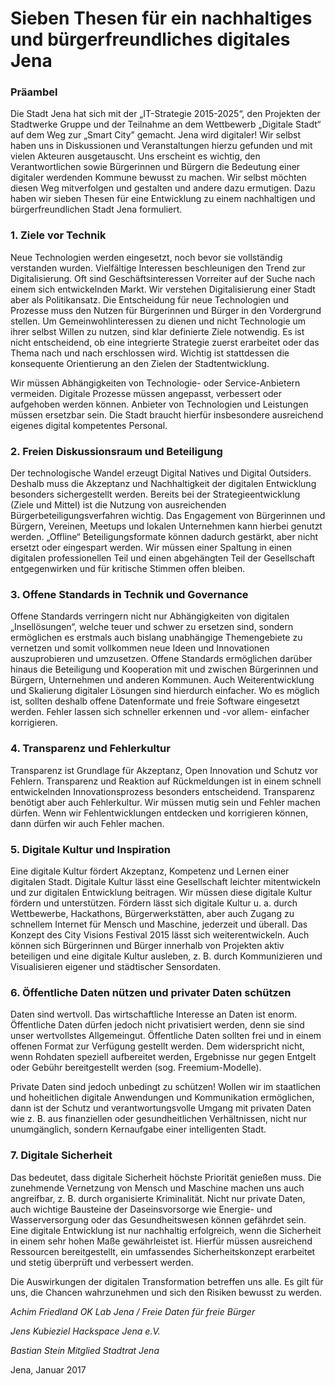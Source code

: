 # Sieben Thesen für ein nachhaltiges und bürgerfreundliches digitales Jena

### Präambel
Die Stadt Jena hat sich mit der „IT-Strategie 2015-2025“, den Projekten der Stadtwerke Gruppe und der Teilnahme an dem Wettbewerb 
„Digitale Stadt“ auf dem Weg zur „Smart City” gemacht. Jena wird digitaler! Wir selbst haben uns in Diskussionen und Veranstaltungen hierzu gefunden und mit vielen Akteuren ausgetauscht. Uns erscheint es wichtig, den Verantwortlichen sowie Bürgerinnen und Bürgern die Bedeutung einer digitaler werdenden Kommune bewusst zu machen. Wir selbst möchten diesen Weg mitverfolgen und gestalten und andere dazu ermutigen. 
Dazu haben wir sieben Thesen für eine Entwicklung zu einem nachhaltigen und bürgerfreundlichen Stadt Jena formuliert.


### 1.  Ziele vor Technik

Neue Technologien werden eingesetzt, noch bevor sie vollständig verstanden wurden. Vielfältige Interessen beschleunigen den Trend zur Digitalisierung. Oft sind Geschäftsinteressen Vorreiter auf der Suche nach einem sich entwickelnden Markt. Wir verstehen Digitalisierung einer Stadt aber als Politikansatz. Die Entscheidung für neue Technologien und Prozesse muss den Nutzen für Bürgerinnen und Bürger in den Vordergrund stellen. Um Gemeinwohlinteressen zu dienen und nicht Technologie um ihrer selbst Willen zu nutzen, sind klar definierte Ziele notwendig. Es ist nicht entscheidend, ob eine integrierte Strategie zuerst erarbeitet oder das Thema nach und nach erschlossen wird. Wichtig ist stattdessen die konsequente Orientierung an den Zielen der Stadtentwicklung. 

Wir müssen Abhängigkeiten von Technologie- oder Service-Anbietern vermeiden. Digitale Prozesse müssen angepasst, verbessert oder aufgehoben werden können. Anbieter von Technologien und Leistungen müssen ersetzbar sein. Die Stadt braucht hierfür insbesondere ausreichend eigenes digital kompetentes Personal.   


### 2. Freien Diskussionsraum und Beteiligung

Der technologische Wandel erzeugt Digital Natives und Digital Outsiders. Deshalb muss die Akzeptanz und Nachhaltigkeit der digitalen Entwicklung besonders sichergestellt werden. Bereits bei der Strategieentwicklung (Ziele und Mittel) ist die Nutzung von ausreichenden Bürgerbeteiligungsverfahren wichtig. Das Engagement von Bürgerinnen und Bürgern, Vereinen, Meetups und lokalen Unternehmen kann hierbei genutzt werden. „Offline“ Beteiligungsformate können dadurch gestärkt, aber nicht ersetzt oder eingespart werden. Wir müssen einer Spaltung in einen digitalen professionellen Teil und einen abgehängten Teil der Gesellschaft entgegenwirken und für kritische Stimmen offen bleiben.


### 3. Offene Standards in Technik und Governance

Offene Standards verringern nicht nur Abhängigkeiten von digitalen „Insellösungen“, welche teuer und schwer zu ersetzen sind, sondern ermöglichen es erstmals auch bislang unabhängige Themengebiete zu vernetzen und somit vollkommen neue Ideen und Innovationen auszuprobieren und umzusetzen. Offene Standards ermöglichen darüber hinaus die Beteiligung und Kooperation mit und zwischen Bürgerinnen und Bürgern, Unternehmen und anderen Kommunen. Auch Weiterentwicklung und Skalierung digitaler Lösungen sind hierdurch einfacher. Wo es möglich ist, sollten deshalb offene Datenformate und freie Software eingesetzt werden. Fehler lassen sich schneller erkennen und -vor allem- einfacher korrigieren. 


### 4. Transparenz und Fehlerkultur

Transparenz ist Grundlage für Akzeptanz, Open Innovation und Schutz vor Fehlern. Transparenz und Reaktion auf Rückmeldungen ist in einem schnell entwickelnden Innovationsprozess besonders entscheidend. Transparenz benötigt aber auch Fehlerkultur. Wir müssen mutig sein und Fehler machen dürfen. Wenn wir Fehlentwicklungen entdecken und korrigieren können, dann dürfen wir auch Fehler machen.


### 5.  Digitale Kultur und Inspiration

Eine digitale Kultur fördert Akzeptanz, Kompetenz und Lernen einer digitalen Stadt. Digitale Kultur lässt eine Gesellschaft leichter mitentwickeln und zur digitalen Entwicklung beitragen. Wir müssen diese digitale Kultur fördern und unterstützen. Fördern lässt sich digitale Kultur u. a. durch Wettbewerbe, Hackathons, Bürgerwerkstätten, aber auch Zugang zu schnellem Internet für Mensch und Maschine, jederzeit und überall. Das Konzept des City Visions Festival 2015 lässt sich weiterentwickeln. Auch können sich Bürgerinnen und Bürger innerhalb von Projekten aktiv beteiligen und eine digitale Kultur ausleben, z. B. durch Kommunizieren und Visualisieren eigener und städtischer Sensordaten.


### 6. Öffentliche Daten nützen und privater Daten schützen

Daten sind wertvoll. Das wirtschaftliche Interesse an Daten ist enorm. Öffentliche Daten dürfen jedoch nicht privatisiert werden, denn sie sind unser wertvollstes Allgemeingut. Öffentliche Daten sollten frei und in einem offenen Format zur Verfügung gestellt werden. Dem widerspricht nicht, wenn Rohdaten speziell aufbereitet werden, Ergebnisse nur gegen Entgelt oder Gebühr bereitgestellt werden (sog. Freemium-Modelle). 

Private Daten sind jedoch unbedingt zu schützen! Wollen wir im staatlichen und hoheitlichen digitale Anwendungen und Kommunikation ermöglichen, dann ist der Schutz und verantwortungsvolle Umgang mit privaten Daten wie z. B. aus finanziellen oder gesundheitlichen Verhältnissen, nicht nur unumgänglich, sondern Kernaufgabe einer intelligenten Stadt.
 
### 7. Digitale Sicherheit

Das bedeutet, dass digitale Sicherheit höchste Priorität genießen muss. Die zunehmende Vernetzung von Mensch und Maschine machen uns auch angreifbar, z. B. durch organisierte Kriminalität. Nicht nur private Daten, auch wichtige Bausteine der Daseinsvorsorge wie Energie- und Wasserversorgung oder das Gesundheitswesen können gefährdet sein. Eine digitale Entwicklung ist nur nachhaltig erfolgreich, wenn die Sicherheit in einem sehr hohen Maße gewährleistet ist. Hierfür müssen ausreichend Ressourcen bereitgestellt, ein umfassendes Sicherheitskonzept erarbeitet und stetig überprüft und verbessert werden. 


Die Auswirkungen der digitalen Transformation betreffen uns alle. Es gilt für uns, die Chancen wahrzunehmen und sich den Risiken bewusst zu werden. 


*Achim Friedland*
*OK Lab Jena / Freie Daten für freie Bürger*

*Jens Kubieziel*
*Hackspace Jena e.V.*

*Bastian Stein*
*Mitglied Stadtrat Jena*

Jena, Januar 2017
